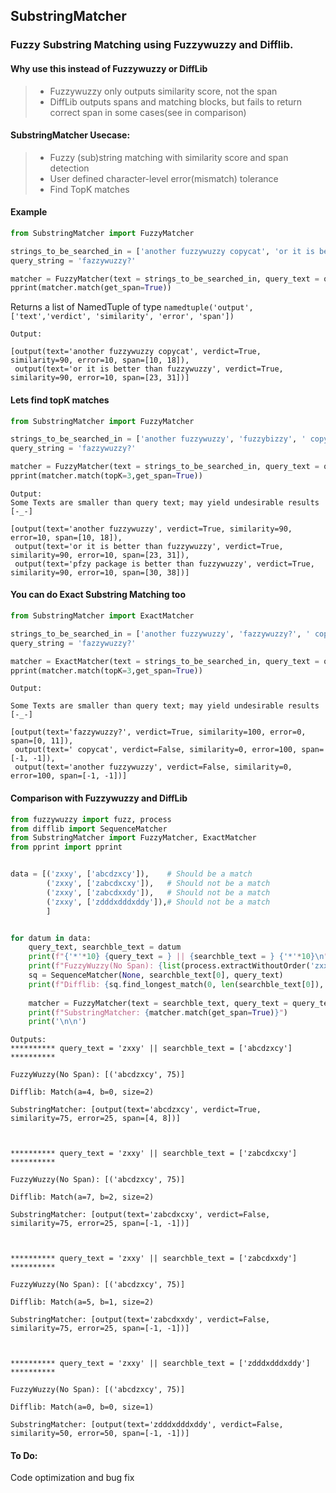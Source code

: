 ## SubstringMatcher
### Fuzzy Substring Matching using Fuzzywuzzy and Difflib. 
#### Why use this instead of Fuzzywuzzy or DiffLib 
> - Fuzzywuzzy only outputs similarity score, not the span
> - DiffLib outputs spans and matching blocks, but fails to return correct span in some cases(see in comparison)


#### SubstringMatcher Usecase:
> - Fuzzy (sub)string matching with similarity score and span detection
> - User defined character-level error(mismatch) tolerance
> - Find TopK matches


#### Example
```python 
from SubstringMatcher import FuzzyMatcher

strings_to_be_searched_in = ['another fuzzywuzzy copycat', 'or it is better than fuzzywuzzy']
query_string = 'fazzywuzzy?'

matcher = FuzzyMatcher(text = strings_to_be_searched_in, query_text = query_string)
pprint(matcher.match(get_span=True))
```
Returns a list of NamedTuple of type ```namedtuple('output',['text','verdict', 'similarity', 'error', 'span'])```
```
Output: 

[output(text='another fuzzywuzzy copycat', verdict=True, similarity=90, error=10, span=[10, 18]),
 output(text='or it is better than fuzzywuzzy', verdict=True, similarity=90, error=10, span=[23, 31])]
```
#### Lets find topK matches

```python
from SubstringMatcher import FuzzyMatcher

strings_to_be_searched_in = ['another fuzzywuzzy', 'fuzzybizzy', ' copycat', 'or it is better than fuzzywuzzy', 'pfzy package is better than fuzzywuzzy']
query_string = 'fazzywuzzy?'

matcher = FuzzyMatcher(text = strings_to_be_searched_in, query_text = query_string)
pprint(matcher.match(topK=3,get_span=True))
```
```
Output: 
Some Texts are smaller than query text; may yield undesirable results [-_-]

[output(text='another fuzzywuzzy', verdict=True, similarity=90, error=10, span=[10, 18]),
 output(text='or it is better than fuzzywuzzy', verdict=True, similarity=90, error=10, span=[23, 31]),
 output(text='pfzy package is better than fuzzywuzzy', verdict=True, similarity=90, error=10, span=[30, 38])]

```

#### You can do Exact Substring Matching too

```python
from SubstringMatcher import ExactMatcher

strings_to_be_searched_in = ['another fuzzywuzzy', 'fazzywuzzy?', ' copycat', 'or it is better than fuzzywuzzy', 'pfzy package is better than fuzzywuzzy']
query_string = 'fazzywuzzy?'

matcher = ExactMatcher(text = strings_to_be_searched_in, query_text = query_string)
pprint(matcher.match(topK=3,get_span=True))

```
```
Output: 

Some Texts are smaller than query text; may yield undesirable results [-_-]

[output(text='fazzywuzzy?', verdict=True, similarity=100, error=0, span=[0, 11]),
 output(text=' copycat', verdict=False, similarity=0, error=100, span=[-1, -1]),
 output(text='another fuzzywuzzy', verdict=False, similarity=0, error=100, span=[-1, -1])]

```
#### Comparison with Fuzzywuzzy and DiffLib
```python
from fuzzywuzzy import fuzz, process
from difflib import SequenceMatcher
from SubstringMatcher import FuzzyMatcher, ExactMatcher
from pprint import pprint


data = [('zxxy', ['abcdzxcy']),    # Should be a match
        ('zxxy', ['zabcdxcxy']),   # Should not be a match
        ('zxxy', ['zabcdxxdy']),   # Should not be a match
        ('zxxy', ['zdddxdddxddy']),# Should not be a match
        ]


for datum in data:
    query_text, searchble_text = datum
    print(f"{'*'*10} {query_text = } || {searchble_text = } {'*'*10}\n")
    print(f"FuzzyWuzzy(No Span): {list(process.extractWithoutOrder('zxxy', ['abcdzxcy'], scorer= fuzz.partial_ratio))}\n")
    sq = SequenceMatcher(None, searchble_text[0], query_text)
    print(f"Difflib: {sq.find_longest_match(0, len(searchble_text[0]), 0, len(query_text))}\n")
    
    matcher = FuzzyMatcher(text = searchble_text, query_text = query_text, threshold=1)
    print(f"SubstringMatcher: {matcher.match(get_span=True)}")
    print('\n\n')
```
```
Outputs:
********** query_text = 'zxxy' || searchble_text = ['abcdzxcy'] **********

FuzzyWuzzy(No Span): [('abcdzxcy', 75)]

Difflib: Match(a=4, b=0, size=2)

SubstringMatcher: [output(text='abcdzxcy', verdict=True, similarity=75, error=25, span=[4, 8])]



********** query_text = 'zxxy' || searchble_text = ['zabcdxcxy'] **********

FuzzyWuzzy(No Span): [('abcdzxcy', 75)]

Difflib: Match(a=7, b=2, size=2)

SubstringMatcher: [output(text='zabcdxcxy', verdict=False, similarity=75, error=25, span=[-1, -1])]



********** query_text = 'zxxy' || searchble_text = ['zabcdxxdy'] **********

FuzzyWuzzy(No Span): [('abcdzxcy', 75)]

Difflib: Match(a=5, b=1, size=2)

SubstringMatcher: [output(text='zabcdxxdy', verdict=False, similarity=75, error=25, span=[-1, -1])]



********** query_text = 'zxxy' || searchble_text = ['zdddxdddxddy'] **********

FuzzyWuzzy(No Span): [('abcdzxcy', 75)]

Difflib: Match(a=0, b=0, size=1)

SubstringMatcher: [output(text='zdddxdddxddy', verdict=False, similarity=50, error=50, span=[-1, -1])]

```

#### To Do:
Code optimization and bug fix
